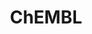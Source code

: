 ---
bigquery: https://console.cloud.google.com/bigquery?p=patents-public-data&d=ebi_chembl&page=dataset
citation: '"The ChEMBL database in 2017." Anna Gaulton, Anne Hersey, Michał Nowotka,
  A Patrícia Bento, Jon Chambers, David Mendez, Prudence Mutowo, Francis Atkinson,
  Louisa J Bellis, Elena Cibrián-Uhalte, Mark Davies, Nathan Dedman, Anneli Karlsson,
  María Paula Magariños, John P Overington, George Papadatos, Ines Smit, Andrew R
  Leach Nucleic acids Research (2017) 45 (Database Issue), D945-D954'
contributors: European Bioinformatics Institute
cost: None
description: ChEMBL Data is a manually curated database of small molecules used in
  drug discovery, including information about existing patented drugs.
documentation: 'schema: https://www.ebi.ac.uk/chembl/db_schema


  '
last_edit: 04/09/2022, 13:50:11
location: https://console.cloud.google.com/marketplace/product/google_patents_public_datasets/chembl
maintained_by: EMBL-EBI, an outstation of European Molecular Biology Laboratory
related_publications: '

  ChEMBL: towards direct deposition of bioassay data.


  Mendez D, Gaulton A, Bento AP, Chambers J, De Veij M, Félix E, Magariños MP, Mosquera
  JF, Mutowo P, Nowotka M, Gordillo-Marañón M, Hunter F, Junco L, Mugumbate G, Rodriguez-Lopez
  M, Atkinson F, Bosc N, Radoux CJ, Segura-Cabrera A, Hersey A, Leach AR.


  — Nucleic Acids Res. 2019; 47(D1):D930-D940. doi: 10.1093/nar/gky1075

  '
schema_fields:
- num_lipinski_ro5_violations
- mesh_heading
- pathway_key
- hba
- ref_type
- atc_code
- therapeutic_flag
- le
- domain_id
- molecule_type
- abstract
- canonical_smiles
- molsyn_id
- usan_stem
- alert_name
- formulation_id
- full_mwt
- trade_name
- previous_company
- assay_organism
- compound_key
- chembl_id
- stem
- variant_id
- pubmed_id
- cx_most_bpka
- level1_description
- synonyms
- qudt_units
- metref_id
- drug_record_id
- ref_id
- level4_description
- smarts
- syn_type
- acd_most_apka
- natural_product
- mw_freebase
- domain_name
- target_mapping
- normal_range_max
- component_type
- level4
- standard_value
- usan_year
- compd_id
- cl_lincs_id
- confidence
- name
- go_id
- updated_by
- assay_tissue
- cell_source_tissue
- mol_atc_id
- withdrawn_country
- warning_type
- assay_strain
- stem_class
- strength
- assay_param_id
- acd_logd
- withdrawn_reason
- pchembl_value
- helm_notation
- parameter_value
- qed_weighted
- assay_category
- aspect
- alert_id
- year
- subgroup
- full_molformula
- description
- route
- who_name
- mc_target_type
- efo_term
- activity_comment
- protein_class_desc
- bao_format
- mutation
- doc_type
- assay_subcellular_fraction
- enzyme_name
- disease_efficacy
- updated_on
- standard_units
- applicant_full_name
- prediction_method
- relationship_type
- hbd
- units
- pref_name
- inorganic_flag
- sei
- usan_substem
- ridx
- src_id
- comp_class_id
- tbl
- component_synonym
- active_ingredient
- nda_type
- tissue_id
- l1
- uo_units
- mw_monoisotopic
- definition
- usan_stem_id
- ref_url
- usan_stem_definition
- pathway_id
- warning_class
- assay_cell_type
- isoform
- sitecomp_id
- domain_type
- homologue
- binding_site_comment
- ad_type
- ddd_admr
- substrate_record_id
- relation
- confidence_score
- parent_id
- log_id
- patent_no
- cell_name
- comp_go_id
- aromatic_rings
- l7
- prodrug
- sequence_md5sum
- cellosaurus_id
- first_page
- bao_id
- biocomp_id
- compound_name
- met_conversion
- std_act_id
- targrel_id
- tid_fixed
- priority
- published_value
- drug_product_flag
- short_name
- relationship_desc
- cpd_str_alert_id
- ddd_comment
- mc_target_name
- result_flag
- volume
- parameter_type
- site_id
- delist_flag
- protein_class_synonym
- downgraded
- hba_lipinski
- action_type
- title
- cell_id
- hbd_lipinski
- alert_set_id
- dosage_form
- chebi_par_id
- withdrawn_year
- organism
- accession
- max_phase
- assay_source
- species_group_flag
- efo_id
- indication_class
- prod_pat_id
- level5
- cell_description
- annotation
- issue
- standard_upper_value
- l4
- site_name
- cx_logd
- molecular_species
- metabolite_record_id
- tax_id
- structure_type
- relationship
- patent_use_code
- mc_organism
- authors
- co_stem_id
- patent_id
- stat
- text_value
- assay_class_id
- source
- lle
- irac_code
- last_active
- hrac_class_id
- ass_cls_map_id
- target_desc
- patent_expire_date
- set_name
- topical
- record_id
- psa
- product_id
- activity_id
- src_compound_id
- acd_logp
- journal
- standard_inchi_key
- class_level
- mc_target_accession
- heavy_atoms
- toid
- mc_tax_id
- db_source
- approval_date
- selectivity_comment
- rgid
- level1
- ingredient
- activity_count
- l6
- warning_country
- published_type
- ro3_pass
- rtb
- orig_description
- cell_source_organism
- ddd_units
- mecref_id
- actsm_id
- alogp
- as_id
- level2_description
- site_residues
- oral
- active_molregno
- l3
- company
- research_stem
- published_units
- cell_ontology_id
- idx
- bto_id
- mechanism_comment
- mesh_id
- bei
- entity_type
- indref_id
- source_domain_id
- cx_most_apka
- standard_type
- innovator_company
- assay_type
- warning_description
- mol_hrac_id
- caloha_id
- l8
- frac_code
- drug_substance_flag
- type
- parent_go_id
- path
- clo_id
- published_relation
- level3
- parent_type
- max_phase_for_ind
- warning_year
- comments
- molecular_mechanism
- molfile
- db_version
- warning_id
- ddd_value
- enzyme_tid
- data_validity_comment
- compsyn_id
- warnref_id
- tid
- last_page
- oc_id
- targcomp_id
- ddd_id
- upper_value
- label
- creation_date
- met_comment
- mec_id
- assay_test_type
- assay_tax_id
- value
- direct_interaction
- drugind_id
- standard_inchi
- potential_duplicate
- black_box_warning
- version
- assay_desc
- mechanism_of_action
- cidx
- parent_molregno
- doc_id
- sequence
- level3_description
- curation_comment
- level2
- cell_source_tax_id
- domain_description
- doi
- component_id
- mol_frac_id
- first_in_class
- withdrawn_class
- ap_id
- assay_id
- standard_relation
- smid
- dosed_ingredient
- mol_irac_id
- standard_text_value
- end_position
- predbind_id
- l5
- l2
- aidx
- src_description
- chirality
- major_class
- normal_range_min
- curated_by
- standard_flag
- job_id
- protclasssyn_id
- frac_class_id
- num_alerts
- uberon_id
- bao_endpoint
- molregno
- hrac_code
- availability_type
- start_position
- entity_id
- irac_class_id
- protein_class_id
- country
- related_tid
- class_type
- cx_logp
- parenteral
- src_short_name
- publication_number
- target_type
- who_extra
- acd_most_bpka
- num_ro5_violations
- status
- met_id
- withdrawn_flag
- polymer_flag
- res_stem_id
- submission_date
- src_assay_id
- first_approval
shortname: chembl
tags:
- biotechnology
- health
- chemical
- bioinformatics
- medical
terms_of_use: CC BY-SA 3.0
title: ChEMBL
uuid: e232a192-965c-4ec9-904c-155b6dfe56c5
---